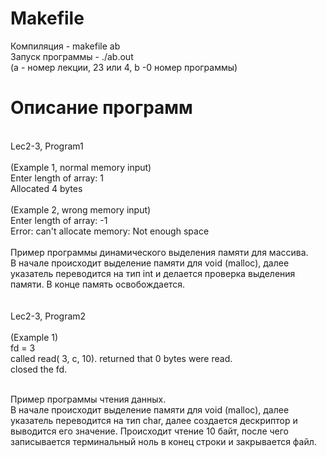 <h1>Makefile</h1>
Компиляция - makefile ab <br>
Запуск программы - ./ab.out <br>
(a - номер лекции, 23 или 4, b -0 номер программы)
<h1>Описание программ</h1>
<br>
Lec2-3, Program1<br><br>
(Example 1, normal memory input)<br>
Enter length of array: 1 <br>
Allocated 4 bytes<br><br>
(Example 2, wrong memory input) <br>
Enter length of array: -1<br>
Error: can't allocate memory: Not enough space<br><br>
Пример программы динамического выделения памяти для массива.<br>
В начале происходит выделение памяти для void (malloc), далее указатель переводится на тип int и делается проверка выделения памяти. В конце память освобождается.<br><br><br>
Lec2-3, Program2 <br><br>
(Example 1)<br>
fd = 3 <br>
called read( 3, c, 10). returned that 0 bytes were read. <br> 
closed the fd. <br><br>

Пример программы чтения данных.<br>
В начале происходит выделение памяти для void (malloc), далее указатель переводится на тип char, далее создается дескриптор и выводится его значение. Происходит чтение 10 байт, после чего записывается терминальный ноль в конец строки и закрывается файл.
